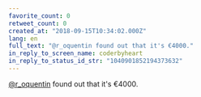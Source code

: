 ```yaml
---
favorite_count: 0
retweet_count: 0
created_at: "2018-09-15T10:34:02.000Z"
lang: en
full_text: "@r_oquentin found out that it's €4000."
in_reply_to_screen_name: coderbyheart
in_reply_to_status_id_str: "1040901852194373632"
---
```


[@r_oquentin](https://twitter.com/r_oquentin) found out that it's €4000.

